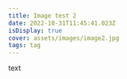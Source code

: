 ```yaml
---
title: Image test 2
date: 2022-10-31T11:45:41.023Z
isDisplay: true
cover: assets/images/image2.jpg
tags: tag
---
```

text